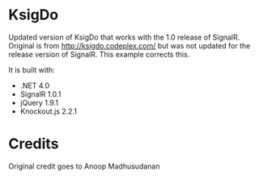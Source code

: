 KsigDo
======

Updated version of KsigDo that works with the 1.0 release of SignalR. Original is from http://ksigdo.codeplex.com/ but was not updated for the release version of SignalR. This example corrects this. 

It is built with:
 * .NET 4.0
 * SignalR 1.0.1
 * jQuery 1.9.1
 * Knockout.js 2.2.1

Credits
=======
Original credit goes to Anoop Madhusudanan
